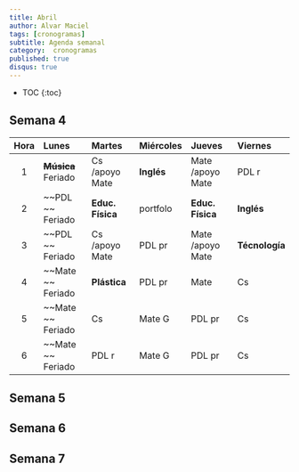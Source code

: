 ```yaml
---
title: Abril
author: Alvar Maciel
tags: [cronogramas]
subtitle: Agenda semanal
category:  cronogramas
published: true
disqus: true
---
```

<!--
|Hora|Lunes                    |Martes                     |Miércoles                  |Jueves                  |Viernes                  |
|:--:|:------------------------|:--------------------------|:--------------------------|:---------------------  |:------------------------|
|1   |**Música**               |Cs /apoyo Mate             |**Inglés**                 |Mate /apoyo Mate        |PDL r                    |
|2   |PDL                      |**Educ. Física**           |portfolo                   |**Educ. Física**        |**Inglés**               |
|3   |PDL                      |Cs /apoyo Mate             |PDL pr                     |Mate /apoyo Mate        |**Técnología**           |
|4   |Mate                     |**Plástica**               |PDL pr                     |Mate                    |Cs                       |
|5   |Mate                     |Cs                         |Mate G                     |PDL pr                  |Cs                       |
|6   |Mate                     |PDL r                      |Mate G                     |PDL pr                  |Cs                       |
-->

* TOC
{:toc}

## Semana 4

Hora|Lunes                    |Martes                     |Miércoles                  |Jueves                  |Viernes                  |
|:--:|:------------------------|:--------------------------|:--------------------------|:---------------------  |:------------------------|
|1   |~~**Música**~~ Feriado   |Cs /apoyo Mate             |**Inglés**                 |Mate /apoyo Mate        |PDL r                    |
|2   |~~PDL       ~~ Feriado   |**Educ. Física**           |portfolo                   |**Educ. Física**        |**Inglés**               |
|3   |~~PDL       ~~ Feriado   |Cs /apoyo Mate             |PDL pr                     |Mate /apoyo Mate        |**Técnología**           |
|4   |~~Mate      ~~ Feriado   |**Plástica**               |PDL pr                     |Mate                    |Cs                       |
|5   |~~Mate     ~~ Feriado    |Cs                         |Mate G                     |PDL pr                  |Cs                       |
|6   |~~Mate     ~~ Feriado    |PDL r                      |Mate G                     |PDL pr                  |Cs                       |


## Semana 5

## Semana 6

## Semana 7
